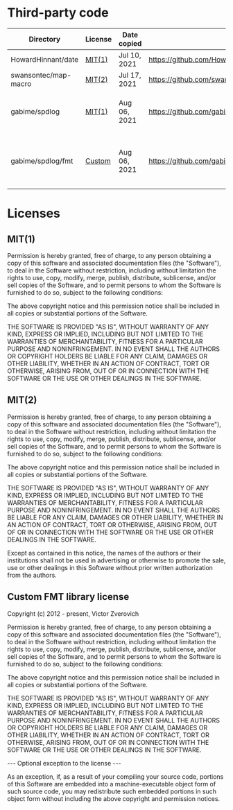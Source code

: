 # Third-party code

| Directory            | License              | Date copied  | Copied from                                                   | Notes        |
|----------------------|----------------------|--------------|---------------------------------------------------------------|--------------|
| HowardHinnant/date   | [MIT(1)](#MIT1)      | Jul 10, 2021 | https://github.com/HowardHinnant/date                         | Partial copy |
| swansontec/map-macro | [MIT(2)](#MIT2)      | Jul 17, 2021 | https://github.com/swansontec/map-macro                       | Partial copy |
| gabime/spdlog        | [MIT(1)](#MIT1)      | Aug 06, 2021 | https://github.com/gabime/spdlog                              | Partial copy, changed `#include` paths |
| gabime/spdlog/fmt    | [Custom](#CustomFMT) | Aug 06, 2021 | https://github.com/gabime/spdlog/tree/v1.x/include/spdlog/fmt | Copied along with SPDLOG (see above) |

# Licenses

## MIT(1) <a name="MIT1"></a>

Permission is hereby granted, free of charge, to any person obtaining a copy of this software and associated
documentation files (the "Software"), to deal in the Software without restriction, including without limitation the
rights to use, copy, modify, merge, publish, distribute, sublicense, and/or sell copies of the Software, and to permit
persons to whom the Software is furnished to do so, subject to the following conditions:

The above copyright notice and this permission notice shall be included in all copies or substantial portions of the
Software.

THE SOFTWARE IS PROVIDED "AS IS", WITHOUT WARRANTY OF ANY KIND, EXPRESS OR IMPLIED, INCLUDING BUT NOT LIMITED TO THE
WARRANTIES OF MERCHANTABILITY, FITNESS FOR A PARTICULAR PURPOSE AND NONINFRINGEMENT. IN NO EVENT SHALL THE AUTHORS OR
COPYRIGHT HOLDERS BE LIABLE FOR ANY CLAIM, DAMAGES OR OTHER LIABILITY, WHETHER IN AN ACTION OF CONTRACT, TORT OR
OTHERWISE, ARISING FROM, OUT OF OR IN CONNECTION WITH THE SOFTWARE OR THE USE OR OTHER DEALINGS IN THE SOFTWARE.

## MIT(2) <a name="MIT2"></a>

Permission is hereby granted, free of charge, to any person obtaining a copy of this software and associated
documentation files (the "Software"), to deal in the Software without restriction, including without limitation the
rights to use, copy, modify, merge, publish, distribute, sublicense, and/or sell copies of the Software, and to permit
persons to whom the Software is furnished to do so, subject to the following conditions:

The above copyright notice and this permission notice shall be included in all copies or substantial portions of the
Software.

THE SOFTWARE IS PROVIDED "AS IS", WITHOUT WARRANTY OF ANY KIND, EXPRESS OR IMPLIED, INCLUDING BUT NOT LIMITED TO THE
WARRANTIES OF MERCHANTABILITY, FITNESS FOR A PARTICULAR PURPOSE AND NONINFRINGEMENT. IN NO EVENT SHALL THE AUTHORS BE
LIABLE FOR ANY CLAIM, DAMAGES OR OTHER LIABILITY, WHETHER IN AN ACTION OF CONTRACT, TORT OR OTHERWISE, ARISING FROM, OUT
OF OR IN CONNECTION WITH THE SOFTWARE OR THE USE OR OTHER DEALINGS IN THE SOFTWARE.

Except as contained in this notice, the names of the authors or their institutions shall not be used in advertising or
otherwise to promote the sale, use or other dealings in this Software without prior written authorization from the
authors.

## Custom FMT library license <a name="CustomFMT"></a>

Copyright (c) 2012 - present, Victor Zverovich

Permission is hereby granted, free of charge, to any person obtaining a copy of this software and associated
documentation files (the "Software"), to deal in the Software without restriction, including without limitation the
rights to use, copy, modify, merge, publish, distribute, sublicense, and/or sell copies of the Software, and to permit
persons to whom the Software is furnished to do so, subject to the following conditions:

The above copyright notice and this permission notice shall be included in all copies or substantial portions of the
Software.

THE SOFTWARE IS PROVIDED "AS IS", WITHOUT WARRANTY OF ANY KIND, EXPRESS OR IMPLIED, INCLUDING BUT NOT LIMITED TO THE
WARRANTIES OF MERCHANTABILITY, FITNESS FOR A PARTICULAR PURPOSE AND NONINFRINGEMENT. IN NO EVENT SHALL THE AUTHORS OR
COPYRIGHT HOLDERS BE LIABLE FOR ANY CLAIM, DAMAGES OR OTHER LIABILITY, WHETHER IN AN ACTION OF CONTRACT, TORT OR
OTHERWISE, ARISING FROM, OUT OF OR IN CONNECTION WITH THE SOFTWARE OR THE USE OR OTHER DEALINGS IN THE SOFTWARE.

--- Optional exception to the license ---

As an exception, if, as a result of your compiling your source code, portions of this Software are embedded into a
machine-executable object form of such source code, you may redistribute such embedded portions in such object form
without including the above copyright and permission notices.